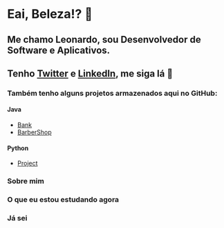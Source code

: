 # Eai, Beleza!? 👋

## Me chamo Leonardo, sou Desenvolvedor de Software e Aplicativos. 

## Tenho [Twitter](https://twitter.com/diasleonard0) e [LinkedIn](linkedin.com/in/leonardodiasdev), me siga lá 🫵

### Também tenho alguns projetos armazenados aqui no GitHub:
#### Java
* [Bank](https://github.com/diasleonard0/Bank)
* [BarberShop]()

#### Python
* [Project]()

### Sobre mim

### O que eu estou estudando agora

### Já sei
